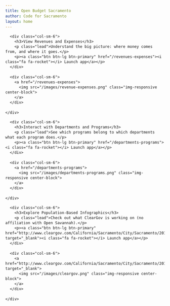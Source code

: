 ```yaml
---
title: Open Budget Sacramento
author: Code for Sacramento
layout: home
---
```


<div class="row">
  <div class="panel panel-default">
    <div class="panel-body">

      <div class="col-sm-6">
        <h3>View Revenues and Expenses</h3>
        <p class="lead">Understand the big picture: where money comes from, and where it goes.</p>
        <p><a class="btn btn-lg btn-primary" href="/revenues-expenses"><i class="fa fa-rocket"></i> Launch app</a></p>
      </div>

      <div class="col-sm-6">
        <a href="/revenues-expenses">
          <img src="/images/revenue-expenses.png" class="img-responsive center-block">
        </a>
      </div>

    </div>
  </div>
</div>

<div class="row">
  <div class="panel panel-default">
    <div class="panel-body">

      <div class="col-sm-6">
        <h3>Interact with Departments and Programs</h3>
        <p class="lead">See which programs belong to which departments what each program does.</p>
        <p><a class="btn btn-lg btn-primary" href="/departments-programs"><i class="fa fa-rocket"></i> Launch app</a></p>
      </div>

      <div class="col-sm-6">
        <a href="/departments-programs">
          <img src="/images/departments-programs.png" class="img-responsive center-block">
        </a>
      </div>

    </div>
  </div>
</div>


<div class="row">
  <div class="panel panel-default">
    <div class="panel-body">

      <div class="col-sm-6">
        <h3>Explore Population-Based Infographics</h3>
        <p class="lead">Check out what ClearGov is working on (no affiliation with Open Savannah).</p>
        <p><a class="btn btn-lg btn-primary" href="http://www.cleargov.com/California/Sacramento/City/Sacramento/2013" target="_blank"><i class="fa fa-rocket"></i> Launch app</a></p>
      </div>

      <div class="col-sm-6">
        <a href="http://www.cleargov.com/California/Sacramento/City/Sacramento/2013" target="_blank">
          <img src="/images/cleargov.png" class="img-responsive center-block">
        </a>
      </div>

    </div>
  </div>
</div>

